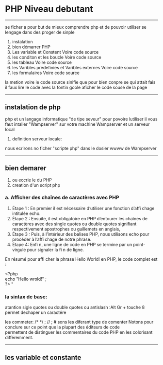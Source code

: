# PHP Niveau debutant
***
se ficher a pour but de mieux comprendre php et de pouvoir utiliser se lengage dans des proger de sinple
1. instalation
2. bien démarrer PHP
3. Les variable et Constent Voire code source
4. les conditon et les boucle Voire code source
5. les tableau Voire code source
6. les Varibles prédefinies et Varibles externes Voire code source
7. les formulaires Voire code source

la metion voire le code source sinifie que pour bien conpre se qui attait fais <br>
il faux lire le code avec la fontin goole aficher le code souse de la page
***
## instalation de php
php et un langage informatique "de tipe seveur" pour povoire lutiliser il vous faut intaller
"Wampserver" sur votre machine Wampserver et un serveur local
1. definition serveur locale:

nous ecrirons no ficher "scripte php" dans le dosier wwww de Wampserver

***
## bien demarer
1. ou eccrie le du PHP
2. creation  d'un script php

### a. Afficher des chaînes de caractères avec PHP
1. Étape 1 : En premier  il est nécessaire d’utiliser une fonction
d’affi chage intitulée echo.
2. Étape 2 : Ensuite, il est obligatoire en PHP d’entourer les chaînes
de caractères avec des single quotes ou double quotes signifiant <br>
respectivement apostrophes ou guillemets en anglais,
3. Étape 3 : Puis, à l’intérieur des balises PHP, nous utilisons echo pour
procéder à l’affi chage de notre phrase.
4. Étape 4: Enfi n, une ligne de code en PHP se termine par un point-virgule
pour signaler la fi n de ligne.

En résumé pour affi cher la phrase Hello World! en PHP, le code complet
est :

 \<?php <br>
  echo "Hello wrold!" ;<br>
 ?> " <br>

### la sintax de base:

 atantion sigle quotes ou double quotes ou antislash :Alt Gr + touche 8 <br>
permet dechaper un caractére

les commeter: /* */ ; // ; # sons les diferant type de comenter
Notons pour conclure sur ce point que la plupart des éditeurs de code <br>
permettent de distinguer les commentaires du code PHP en les colorisant différemment.<br>

 ***
## les variable et constante
